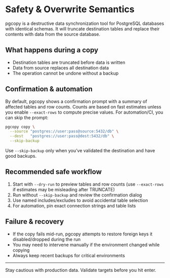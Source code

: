 # Safety & Overwrite Semantics

pgcopy is a destructive data synchronization tool for PostgreSQL databases with identical schemas. It will truncate destination tables and replace their contents with data from the source database.

## What happens during a copy

- Destination tables are truncated before data is written
- Data from source replaces all destination data
- The operation cannot be undone without a backup

## Confirmation & automation

By default, pgcopy shows a confirmation prompt with a summary of affected tables and row counts. Counts are based on fast estimates unless you enable `--exact-rows` to compute precise values. For automation/CI, you can skip the prompt:

```bash
pgcopy copy \
  --source "postgres://user:pass@source:5432/db" \
  --dest   "postgres://user:pass@dest:5432/db" \
  --skip-backup
```

Use `--skip-backup` only when you’ve validated the destination and have good backups.

## Recommended safe workflow

1) Start with `--dry-run` to preview tables and row counts (use `--exact-rows` if estimates may be misleading after TRUNCATE)
2) Run without `--skip-backup` and review the confirmation dialog
3) Use named includes/excludes to avoid accidental table selection
4) For automation, pin exact connection strings and table lists

## Failure & recovery

- If the copy fails mid-run, pgcopy attempts to restore foreign keys it disabled/dropped during the run
- You may need to intervene manually if the environment changed while copying
- Always keep recent backups for critical environments

---

Stay cautious with production data. Validate targets before you hit enter.
